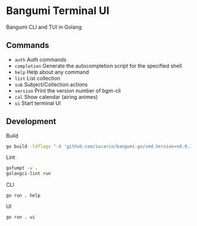 # Bangumi Terminal UI

Bangumi CLI and TUI in Golang

## Commands

- `auth`
  Auth commands
- `completion`
  Generate the autocompletion script for the specified shell
- `help`
  Help about any command
- `list`
  List collection
- `sub`
  Subject/Collection actions
- `version`
  Print the version number of bgm-cli
- `cal`
  Show calendar (airing animes)
- `ui`
  Start terminal UI

## Development

Build

```sh
go build -ldflags "-X 'github.com/iucario/bangumi-go/cmd.Version=v0.0.1'" -o dist/bgm
```

Lint

```bash
gofumpt -w .
golangci-lint run
```

CLI

`go run . help`

UI

`go run . ui`
